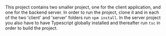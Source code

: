 This project contains two smaller project, one for the client application, and one for the backend server.
In order to run the project, clone it and in each of the two 'client' and 'server' folders run `npm install`.
In the server project you also have to have Typescript globally installed and thereafter run `tsc` in order to build the project.